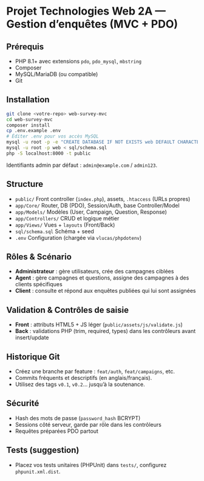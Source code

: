 # Projet Technologies Web 2A — Gestion d’enquêtes (MVC + PDO)

## Prérequis
- PHP 8.1+ avec extensions `pdo`, `pdo_mysql`, `mbstring`
- Composer
- MySQL/MariaDB (ou compatible)
- Git

## Installation
```bash
git clone <votre-repo> web-survey-mvc
cd web-survey-mvc
composer install
cp .env.example .env
# Éditer .env pour vos accès MySQL
mysql -u root -p -e "CREATE DATABASE IF NOT EXISTS web DEFAULT CHARACTER SET utf8mb4"
mysql -u root -p web < sql/schema.sql
php -S localhost:8000 -t public
```

Identifiants admin par défaut : `admin@example.com` / `admin123`.

## Structure
- `public/` Front controller (`index.php`), assets, `.htaccess` (URLs propres)
- `app/Core/` Router, DB (PDO), Session/Auth, base Controller/Model
- `app/Models/` Modèles (User, Campaign, Question, Response)
- `app/Controllers/` CRUD et logique métier
- `app/Views/` Vues + `layouts` (Front/Back)
- `sql/schema.sql` Schéma + seed
- `.env` Configuration (chargée via `vlucas/phpdotenv`)

## Rôles & Scénario
- **Administrateur** : gère utilisateurs, crée des campagnes ciblées
- **Agent** : gère campagnes et questions, assigne des campagnes à des clients spécifiques
- **Client** : consulte et répond aux enquêtes publiées qui lui sont assignées

## Validation & Contrôles de saisie
- **Front** : attributs HTML5 + JS léger (`public/assets/js/validate.js`)
- **Back** : validations PHP (trim, required, types) dans les contrôleurs avant insert/update

## Historique Git
- Créez une branche par feature : `feat/auth`, `feat/campaigns`, etc.
- Commits fréquents et descriptifs (en anglais/français).
- Utilisez des tags `v0.1`, `v0.2`… jusqu’à la soutenance.

## Sécurité
- Hash des mots de passe (`password_hash` BCRYPT)
- Sessions côté serveur, garde par rôle dans les contrôleurs
- Requêtes préparées PDO partout

## Tests (suggestion)
- Placez vos tests unitaires (PHPUnit) dans `tests/`, configurez `phpunit.xml.dist`.
```